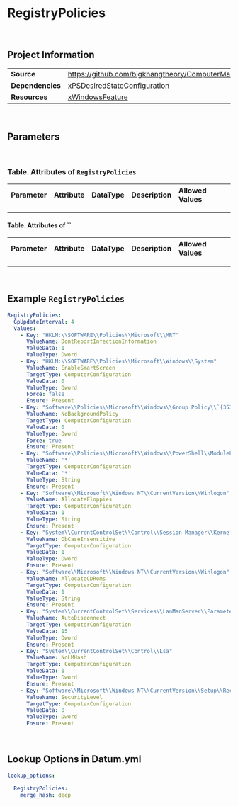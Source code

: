 # RegistryPolicies



<br />

## Project Information

|                  |                                                                                                                          |
| ---------------- | ------------------------------------------------------------------------------------------------------------------------ |
| **Source**       | https://github.com/bigkhangtheory/ComputerManagementTasks/tree/master/ComputerManagementTasks/DscResources/RegistryPolicies |
| **Dependencies** | [xPSDesiredStateConfiguration][xPSDesiredStateConfiguration]                                 |
| **Resources**    | [xWindowsFeature][xWindowsFeature]                                                               |

<br />

## Parameters

<br />

### Table. Attributes of `RegistryPolicies`

| Parameter              | Attribute  | DataType        | Description                                                                                         | Allowed Values |
| :--------------------- | :--------- | :-------------- | :-------------------------------------------------------------------------------------------------- | :------------- |

---

#### Table. Attributes of ``

| Parameter              | Attribute  | DataType        | Description                                                                                         | Allowed Values |
| :--------------------- | :--------- | :-------------- | :-------------------------------------------------------------------------------------------------- | :------------- |

---

<br />

## Example `RegistryPolicies`

```yaml
RegistryPolicies:
  GpUpdateInterval: 4
  Values:
    - Key: "HKLM:\\SOFTWARE\\Policies\\Microsoft\\MRT"
      ValueName: DontReportInfectionInformation
      ValueData: 1
      ValueType: Dword
    - Key: "HKLM:\\SOFTWARE\\Policies\\Microsoft\\Windows\\System"
      ValueName: EnableSmartScreen
      TargetType: ComputerConfiguration
      ValueData: 0
      ValueType: Dword
      Force: false
      Ensure: Present
    - Key: "Software\\Policies\\Microsoft\\Windows\\Group Policy\\`{35378EAC-683F-11D2-A89A-00C04FBBCFA2`}"
      ValueName: NoBackgroundPolicy
      TargetType: ComputerConfiguration
      ValueData: 0
      ValueType: Dword
      Force: true
      Ensure: Present
    - Key: "Software\\Policies\\Microsoft\\Windows\\PowerShell\\ModuleLogging\\ModuleNames"
      ValueName: '*'
      TargetType: ComputerConfiguration
      ValueData: '*'
      ValueType: String
      Ensure: Present
    - Key: "Software\\Microsoft\\Windows NT\\CurrentVersion\\Winlogon"
      ValueName: AllocateFloppies
      TargetType: ComputerConfiguration
      ValueData: 1
      ValueType: String
      Ensure: Present
    - Key: "System\\CurrentControlSet\\Control\\Session Manager\\Kernel"
      ValueName: ObCaseInsensitive
      TargetType: ComputerConfiguration
      ValueData: 1
      ValueType: Dword
      Ensure: Present
    - Key: "Software\\Microsoft\\Windows NT\\CurrentVersion\\Winlogon"
      ValueName: AllocateCDRoms
      TargetType: ComputerConfiguration
      ValueData: 1
      ValueType: String
      Ensure: Present
    - Key: "System\\CurrentControlSet\\Services\\LanManServer\\Parameters"
      ValueName: AutoDisconnect
      TargetType: ComputerConfiguration
      ValueData: 15
      ValueType: Dword
      Ensure: Present
    - Key: "System\\CurrentControlSet\\Control\\Lsa"
      ValueName: NoLMHash
      TargetType: ComputerConfiguration
      ValueData: 1
      ValueType: Dword
      Ensure: Present
    - Key: "Software\\Microsoft\\Windows NT\\CurrentVersion\\Setup\\RecoveryConsole"
      ValueName: SecurityLevel
      TargetType: ComputerConfiguration
      ValueData: 0
      ValueType: Dword
      Ensure: Present

```

<br />

## Lookup Options in Datum.yml

```yaml
lookup_options:

  RegistryPolicies:
    merge_hash: deep

```

<br />

[AccessControlDsc]: https://github.com/mcollera/AccessControlDsc
[Chocolatey]: https://github.com/gaelcolas/Chocolatey
[ComputerManagementDsc]: https://github.com/dsccommunity/ComputerManagementDsc
[xPSDesiredStateConfiguration]: https://github.com/dsccommunity/xPSDesiredStateConfiguration

[AccessControlResourceHelper]: https://github.com/mcollera/AccessControlDsc
[ActiveDirectoryAccessEntry]: https://github.com/mcollera/AccessControlDsc
[ActiveDirectoryAuditRuleEntry]: https://github.com/mcollera/AccessControlDsc
[FileSystemAuditRuleEntry]: https://github.com/mcollera/AccessControlDsc
[NTFSAccessEntry]: https://github.com/mcollera/AccessControlDsc
[RegistryAccessEntry]: https://github.com/mcollera/AccessControlDsc

[ChocolateyFeature]: https://github.com/gaelcolas/Chocolatey
[ChocolateyPackage]: https://github.com/gaelcolas/Chocolatey
[ChocolateyPin]: https://github.com/gaelcolas/Chocolatey
[ChocolateySetting]: https://github.com/gaelcolas/Chocolatey
[ChocolateySoftware]: https://github.com/gaelcolas/Chocolatey
[ChocolateySource]: https://github.com/gaelcolas/Chocolatey

[Computer]: https://github.com/dsccommunity/ComputerManagementDsc/wiki/Computer
[IEEnhancedSecurityConfiguration]: https://github.com/dsccommunity/ComputerManagementDsc/wiki/IEEnhancedSecurityConfiguration
[OfflineDomainJoin]: https://github.com/dsccommunity/ComputerManagementDsc/wiki/OfflineDomainJoin
[PendingReboot]: https://github.com/dsccommunity/ComputerManagementDsc/wiki/PendingReboot
[PowerPlan]: https://github.com/dsccommunity/ComputerManagementDsc/wiki/PowerPlan
[PowerShellExecutionPolicy]: https://github.com/dsccommunity/ComputerManagementDsc/wiki/PowerShellExecutionPolicy
[RemoteDesktopAdmin]: https://github.com/dsccommunity/ComputerManagementDsc/wiki/RemoteDesktopAdmin
[ScheduledTask]: https://github.com/dsccommunity/ComputerManagementDsc/wiki/ScheduledTask
[SmbServerConfiguration]: https://github.com/dsccommunity/ComputerManagementDsc/wiki/SmbServerConfiguration
[SmbShare]: https://github.com/dsccommunity/ComputerManagementDsc/wiki/SmbShare
[SystemLocale]: https://github.com/dsccommunity/ComputerManagementDsc/wiki/SystemLocale
[TimeZone]: https://github.com/dsccommunity/ComputerManagementDsc/wiki/TimeZone
[UserAccountControl]: https://github.com/dsccommunity/ComputerManagementDsc/wiki/UserAccountControl
[VirtualMemory]: https://github.com/dsccommunity/ComputerManagementDsc/wiki/VirtualMemory
[WindowsCapability]: https://github.com/dsccommunity/ComputerManagementDsc/wiki/WindowsCapability
[WindowsEventLog]: https://github.com/dsccommunity/ComputerManagementDsc/wiki/WindowsEventLog
[xWindowsFeature]: https://github.com/dsccommunity/xPSDesiredStateConfiguration
